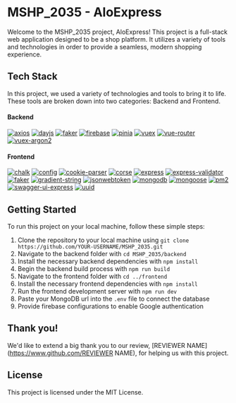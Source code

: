# MSHP_2035 - AloExpress

Welcome to the MSHP_2035 project, AloExpress! This project is a full-stack web application designed to be a shop platform. It utilizes a variety of tools and technologies in order to provide a seamless, modern shopping experience. 

## Tech Stack

In this project, we used a variety of technologies and tools to bring it to life. These tools are broken down into two categories: Backend and Frontend.

#### Backend 
[![axios](https://img.shields.io/badge/axios-orange)](https://www.npmjs.com/package/axios)
[![dayjs](https://img.shields.io/badge/dayjs-yellow)](https://www.npmjs.com/package/dayjs)
[![faker](https://img.shields.io/badge/faker-blue)](https://www.npmjs.com/package/faker)
[![firebase](https://img.shields.io/badge/firebase-red)](https://firebase.google.com/)
[![pinia](https://img.shields.io/badge/pinia-darkviolet)](https://www.npmjs.com/package/pinia)
[![vuex](https://img.shields.io/badge/vuex-green)](https://vuex.vuejs.org/)
[![vue-router](https://img.shields.io/badge/vue--router-blueviolet)](https://router.vuejs.org/)
[![vuex-argon2](https://img.shields.io/badge/vuex--argon2-brown)](https://www.npmjs.com/package/vuex-argon2)

#### Frontend
[![chalk](https://img.shields.io/badge/chalk-green)](https://www.npmjs.com/package/chalk)
[![config](https://img.shields.io/badge/config-orange)](https://www.npmjs.com/package/config)
[![cookie-parser](https://img.shields.io/badge/cookie--parser-blue)](https://www.npmjs.com/package/cookie-parser)
[![corse](https://img.shields.io/badge/corse-yellow)](https://www.npmjs.com/package/cors)
[![express](https://img.shields.io/badge/express-red)](https://expressjs.com/)
[![express-validator](https://img.shields.io/badge/express--validator-blueviolet)](https://www.npmjs.com/package/express-validator)
[![faker](https://img.shields.io/badge/faker-brown)](https://www.npmjs.com/package/faker)
[![gradient-string](https://img.shields.io/badge/gradient--string-darkviolet)](https://www.npmjs.com/package/gradient-string)
[![jsonwebtoken](https://img.shields.io/badge/jsonwebtoken-orange)](https://www.npmjs.com/package/jsonwebtoken)
[![mongodb](https://img.shields.io/badge/mongodb-blue)](https://www.mongodb.com/)
[![mongoose](https://img.shields.io/badge/mongoose-green)](https://mongoosejs.com/)
[![pm2](https://img.shields.io/badge/pm2-blueviolet)](https://pm2.keymetrics.io/)
[![swagger-ui-express](https://img.shields.io/badge/swagger--ui--express-brown)](https://www.npmjs.com/package/swagger-ui-express)
[![uuid](https://img.shields.io/badge/uuid-red)](https://www.npmjs.com/package/uuid)

## Getting Started

To run this project on your local machine, follow these simple steps:

1. Clone the repository to your local machine using `git clone https://github.com/YOUR-USERNAME/MSHP_2035.git`
2. Navigate to the backend folder with `cd MSHP_2035/backend`
3. Install the necessary backend dependencies with `npm install`
4. Begin the backend build process with `npm run build`
5. Navigate to the frontend folder with `cd ../frontend`
6. Install the necessary frontend dependencies with `npm install`
7. Run the frontend development server with `npm run dev`
8. Paste your MongoDB url into the `.env` file to connect the database
9. Provide firebase configurations to enable Google authentication

## Thank you!

We'd like to extend a big thank you to our review, [REVIEWER NAME](https://www.github.com/REVIEWER NAME), for helping us with this project. 

## License

This project is licensed under the MIT License.
